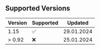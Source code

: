 ## Supported Versions

| Version | Supported          | Updated          |
| ------- | ------------------ | ---------------- |
| 1.15    | :white_check_mark: | 29.01.2024       |
| > 0.92  | ❌                 | 25.01.2024       |
